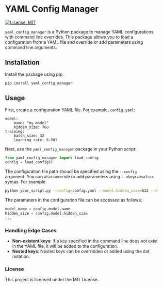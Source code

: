 # YAML Config Manager

[![License: MIT](https://img.shields.io/badge/License-MIT-yellow.svg)](https://opensource.org/licenses/MIT)

`yaml_config_manager` is a Python package to manage YAML configurations with command line overrides. This package allows you to load a configuration from a YAML file and override or add parameters using command line arguments.

## Installation

Install the package using pip:

```
pip install yaml_config_manager
```

## Usage

First, create a configuration YAML file. For example, `config.yaml`:

```
model:
    name: "my_model"
    hidden_size: 768
training:
    batch_size: 32
    learning_rate: 0.001
```

Next, use the `yaml_config_manager` package in your Python script:

```python
from yaml_config_manager import load_config
config = load_config()
```

The configuration file path shoudl be specified using the `--config` argument. You can also override or add parameters using `--<key>=<value>` syntax. For example:

```sh
python your_script.py --config=config.yaml --model.hidden_size=512 --training.batch_size=64
```

The parameters in the configuration file can be accessed as follows:

```python
model_name = config.model.name
hidden_size = config.model.hidden_size
...
```

### Handling Edge Cases

- **Non-existent keys**: If a key specified in the command line does not exist in the YAML file, it will be added to the configuration.
- **Nested keys**: Nested keys can be overridden or added using the dot notation.

### License

This project is licensed under the MIT License.
